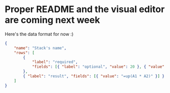 # Proper README and the visual editor are coming next week

Here's the data format for now :)

```json
{
	"name": "Stack's name",
	"rows": [
		{
			"label": "required",
			"fields": [{ "label": "optional", "value": 20 }, { "value": 40 }]
		},
		{ "label": "result", "fields": [{ "value": "=up(A1 * A2)" }] }
	]
}
```
